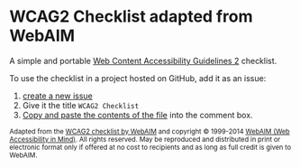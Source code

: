 # WCAG2 Checklist adapted from WebAIM

A simple and portable [Web Content Accessibility Guidelines 2](https://www.w3.org/TR/WCAG20/) checklist. 

To use the checklist in a project hosted on GitHub, add it as an issue: 

1. [create a new issue](https://help.github.com/articles/creating-an-issue/)
2. Give it the title `WCAG2 Checklist`
3. [Copy and paste the contents of the file](https://raw.githubusercontent.com/growdigital/checklist-wcag2/master/wcag2-checklist.md) into the comment box.

<small>Adapted from the [WCAG2 checklist by WebAIM](http://webaim.org/standards/wcag/checklist) and copyright © 1999-2014 [WebAIM (Web Accessibility in Mind)](http://webaim.org/). All rights reserved. May be reproduced and distributed in print or electronic format only if offered at no cost to recipients and as long as full credit is given to WebAIM.</small>
